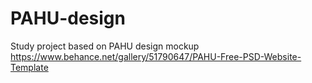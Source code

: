 # PAHU-design
Study project based on PAHU design mockup
https://www.behance.net/gallery/51790647/PAHU-Free-PSD-Website-Template
